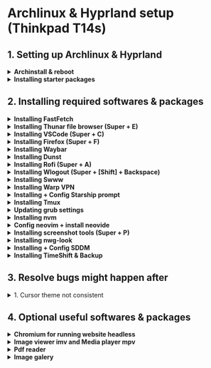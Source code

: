 # Archlinux & Hyprland setup (Thinkpad T14s)

## 1. Setting up Archlinux & Hyprland

<details>
<summary><b>Archinstall & reboot</b></summary>

- Extra packages: neovim sudo git

</details>


<details>
  <summary><b>Installing starter packages</b></summary>

  ```bash
    nmtui # use to connect wifi

    # Installing essential packages
    sudo pacman -S wget unzip polkit-gnome pacman-contrib lazygit
    sudo pacman -S udiskie
    sudo pacman -S brightnessctl 
    sudo pacman -S pavucontrol pamixer
    sudo pacman -S network-manager-applet nm-connection-editor bluez bluez-utils blueman

    # Installing yay + cloning dotfiles
    mkdir Repos && cd Repos
    git clone https://github.com/khiem2794/dotfiles
    git clone https://aur.archlinux.org/yay.git
    cd yay
    makepkg -si

    # Installing themes, fonts & cursor
    yay -S tela-circle-icon-theme-dracula catppuccin-gtk-theme-mocha catppuccin-gtk-theme-latte bibata-cursor-theme-bin ttf-mapple
    sudo pacman -S ttf-jetbrains-mono-nerd ttf-cascadia-code-nerd noto-fonts-emoji

    # Installing hyprland, hyprlock & kitty
    sudo pacman -S hyprland hyprlock kitty xdg-desktop-portal-hyprland
    rm -rf ~/.config/hyprland
    cp -r ~/Repos/dotfiles/hypr ~/.config/
    cp -r ~/Repos/dotfiles/kitty ~/.config/
    Hyprland #Super + R after to start kitty
  ```

</details>

## 2. Installing required softwares & packages

<details>
  <summary><b>Installing FastFetch</b></summary>

  ```bash
    sudo pacman -S fastfetch imagemagick
    cp ~/Repos/dotfiles/fastfetch ~/.config/
  ```

</details>

<details>
  <summary><b>Installing Thunar file browser (Super + E)</b></summary>

  ```bash
    sudo pacman -S thunar gvfs tumbler
  ```

</details>

<details>
  <summary><b>Installing VSCode (Super + C)</b></summary>

  ```bash
    yay -S visual-studio-code-bin
    cp ~/Repos/dotfiles/Code ~/.config/
    code --install-extension Catppuccin.catppuccin-vsc
  ```

</details>

<details>
  <summary><b>Installing Firefox (Super + F)</b></summary>

- Enable toolkit.legacyUserProfileCustomizations.stylesheets
- Copy <https://gist.github.com/khiem2794/4c8cd1e43c5bdf6c630cc314c55201e9>

  ```bash
    sudo pacman -S firefox
  ```

</details>

<details>
  <summary><b>Installing Waybar</b></summary>

  ```bash
    sudo pacman -S waybar
    cp ~/Repos/dotfiles/Code ~/.config/
  ```

</details>

<details>
  <summary><b>Installing Dunst</b></summary>

  ```bash
    sudo pacman -S dunst libnotify
    cp ~/Repos/dotfiles/dunst ~/.config/
  ```

</details>

<details>
  <summary><b>Installing Rofi (Super + A)</b></summary>

  ```bash
    yay -S rofi-lbonn-wayland-git
    cp ~/Repos/dotfiles/rofi ~/.config/
  ```

</details>

<details>
  <summary><b>Installing Wlogout (Super + [Shift] + Backspace)</b></summary>

  ```bash
    yay -S wlogout
    cp ~/Repos/dotfiles/wlogout ~/.config/
  ```

</details>

<details>
  <summary><b>Installing Swww</b></summary>

  ```bash
    yay -S swww
    mkdir ~/Pictures
    mkdir ~/Pictures/Wallpapers #Download and put wallpapers here
  ```

</details>

<details>
  <summary><b>Installing Warp VPN</b></summary>

  ```bash
    yay -S cloudflare-warp-bin 
    sudo systemctl enable warp-svc
    warp-cli connect
  ```

</details>

<details>
  <summary><b>Installing + Config Starship prompt</b></summary>

  ```bash
  sudo pacman -S starship
  echo "export STARSHIP_CONFIG=~/.config/starship/starship.toml" >> ~/.bashrc
  echo "eval \"\$(starship init bash)\"" >> ~/.bashrc
  rm ~/.config/starship.toml
  cp ~/Repos/dotfiles/starship ~/.config/
  ```

</details>

<details>
  <summary><b>Installing Tmux</b></summary>

  ```bash
    sudo pacman -S tmux
    cp ~/Repos/dotfiles/tmux ~/.config/
  ```

</details>

<details>
  <summary><b>Updating grub settings</b></summary>

  ```bash
    sudo nvim /etc/defaut/grub
    sudo grub-mkconfig -o /boot/grub/grub.cfg
  ```

</details>

<details>
  <summary><b>Installing nvm</b></summary>

  ```bash
    curl -o- https://raw.githubusercontent.com/nvm-sh/nvm/v0.39.7/install.sh | bash
    nvm install --lts
  ```

</details>

<details>
  <summary><b>Config neovim + install neovide</b></summary>

  ```bash
    git clone https:// github.com/khiem2794/nvim-config ~/.config/nvim
    sudo pacman -S neovide
  ```

</details>

<details>
  <summary><b>Installing screenshot tools (Super + P)</b></summary>

  ```bash
    sudo pacman -S slurp swappy cliphist
    yay -S grimblast-git
  ```

</details>

<details>
  <summary><b>Installing nwg-look</b></summary>

  ```bash
    sudo pacman -S nwg-look
    nwg-look
  ```

</details>

<details>
  <summary><b>Installing + Config SDDM</b></summary>

  ```bash
    sudo pacman -S sddm
    yay -S sddm-theme-corners-git
    sudo cp /usr/lib/sddm/sddm.conf.d/default.conf /etc/sddm.conf
    sudo nvim /etc/sddm.conf #change theme to corners
    sudo nvim /usr/share/sddm/themes/corners/theme.conf #change background
    sudo systemctl enable sddm 
  ```

</details>

<details>
  <summary><b>Installing TimeShift & Backup</b></summary>

  ```bash
    sudo pacman -S timeshift
    sudo -E timeshift-launcher
    sudo nvim /usr/share/applications/timeshift-gtk.desktop #fixing launcher
  ```

</details>

## 3. Resolve bugs might happen after

<details>
  <summary>1. Cursor theme not consistent</summary>

  Checking <https://wiki.archlinux.org/title/Cursor_themes#Configuration> and apply system-wide change.

</details>

## 4. Optional useful softwares & packages

<details>
  <summary><b>Chromium for running website headless</b></summary>

  ```bash
    sudo pacman -S chromium
    chromium --app=https://chat.openai.com
  ```

</details>

<details>
  <summary><b>Image viewer imv and Media player mpv</b></summary>

  ```bash
    sudo pacman -S imv mpv
  ```

</details>

<details>
  <summary><b>Pdf reader</b></summary>
</details>

<details>
  <summary><b>Image galery</b></summary>
</details>
